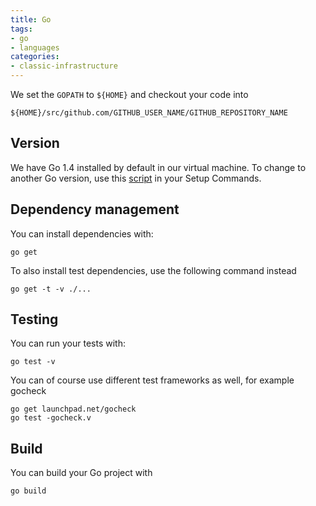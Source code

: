 ```yaml
---
title: Go
tags:
- go
- languages
categories:
- classic-infrastructure
---
```

We set the `GOPATH` to `${HOME}` and checkout your code into

```shell
${HOME}/src/github.com/GITHUB_USER_NAME/GITHUB_REPOSITORY_NAME
```

## Version

We have Go 1.4 installed by default in our virtual machine.
To change to another Go version, use this [script](https://github.com/codeship/scripts/blob/master/languages/go.sh) in your Setup Commands.

## Dependency management

You can install dependencies with:

```shell
go get
```

To also install test dependencies, use the following command instead

```shell
go get -t -v ./...
```

## Testing

You can run your tests with:

```shell
go test -v
```

You can of course use different test frameworks as well, for example gocheck

```shell
go get launchpad.net/gocheck
go test -gocheck.v
```

## Build

You can build your Go project with

```shell
go build
```
